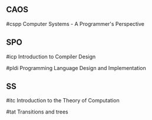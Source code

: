 ## CAOS

#cspp 
Computer Systems - A Programmer's Perspective
## SPO

#icp 
Introduction to Compiler Design

#pldi 
Programming Language Design and Implementation
## SS

#itc 
Introduction to the Theory of Computation

#tat 
Transitions and trees